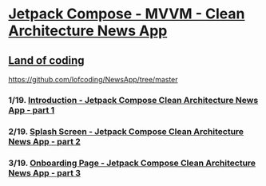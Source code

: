 # [Jetpack Compose - MVVM - Clean Architecture News App](https://youtube.com/playlist?list=PLzZEuVaFb9Exi-pc8qtHBrrLg8bUn-TP6&si=__pidvefTIy-7w-0)

## [Land of coding](https://www.youtube.com/@Landofcoding)

https://github.com/lofcoding/NewsApp/tree/master

### 1/19. [Introduction - Jetpack Compose Clean Architecture News App - part 1](https://youtu.be/9AekfR-EI-U?si=O-SQaCN_J9zDkeS3)



### 2/19. [Splash Screen - Jetpack Compose Clean Architecture News App - part 2](https://youtu.be/5cEyV9GwlnA?si=qBJ9gtXAgrRt7JSs)



### 3/19. [Onboarding Page - Jetpack Compose Clean Architecture News App - part 3](https://youtu.be/ZwmFEFRLrOA?si=Sd0UwpDNrgVTtAlS)